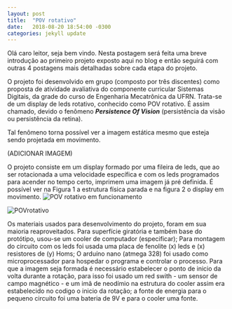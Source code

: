 ```yaml
---
layout: post
title:  "POV rotativo"
date:   2018-08-20 18:54:00 -0300
categories: jekyll update
---
```


Olá caro leitor, seja bem vindo. Nesta postagem será feita uma breve introdução ao primeiro projeto exposto aqui no blog e então seguirá com outras 4 postagens mais detalhadas sobre cada etapa do projeto.

O projeto foi desenvolvido em grupo (composto por três discentes) como proposta de atividade avaliativa do componente curricular Sistemas Digitais, da grade do curso de Engenharia Mecatrônica da UFRN. Trata-se de um display de leds rotativo, conhecido como POV rotativo. É assim chamado, devido o fenômeno ***Persistence Of Vision*** (persistência da visão ou persistência da retina). 

Tal fenômeno torna possível ver a imagem estática mesmo que esteja sendo projetada em movimento.

(ADICIONAR IMAGEM)


O projeto consiste em um display formado por uma fileira de leds, que ao ser rotacionada a uma velocidade específica e com os leds programados para acender no tempo certo, imprimem uma imagem já pré definida. É possível ver na Figura 1 a estrutura física parada e na figura 2 o display em movimento.
 ![POV rotativo em funcionamento](/mariaelenasilveira.github.io/img/em_funcionamento.jpg)

 ![POVrotativo](/mariaelenasilveira.github.io/img/photo4954356484196640733.jpg "POV rotativo estático")

Os materiais usados para desenvolvimento do projeto, foram em sua maioria reaproveitados.
Para superfície giratória e também base do protótipo, usou-se um cooler de computador (especificar);
Para montagem do circuito  com os leds foi usada uma placa de fenolite (x) leds e (x) resistores de (y) Homs;
O arduíno nano (atmega 328) foi usado como microprocessador para hospedar o programa e controlar o processo.
Para que a imagem seja formada é necessário estabelecer o ponto de inicio da volta durante a rotação, para isso foi usado um red swith - um sensor de campo magnético - e um imã de neodímio na estrutura do cooler assim era estabelecido no codigo o inicio da rotação; a fonte de energia para o pequeno circuito foi uma bateria de 9V e para o cooler uma fonte.

[jekyll-docs]: http://jekyllrb.com/docs/home
[jekyll-gh]:   https://github.com/jekyll/jekyll
[jekyll-talk]: https://talk.jekyllrb.com/
